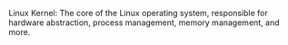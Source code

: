 Linux Kernel: The core of the Linux operating system, responsible for hardware abstraction, process management, memory management, and more.
